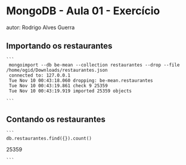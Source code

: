 # MongoDB - Aula 01 - Exercício
autor: Rodrigo Alves Guerra

## Importando os restaurantes

    ```
     mongoimport --db be-mean --collection restaurantes --drop --file /home/ogid/Downloads/restaurantes.json
     connected to: 127.0.0.1
     Tue Nov 10 00:43:18.060 dropping: be-mean.restaurantes
     Tue Nov 10 00:43:19.861 check 9 25359
     Tue Nov 10 00:43:19.919 imported 25359 objects

    ```

## Contando os restaurantes

    ```
    db.restaurantes.find({}).count()
25359

    ```
